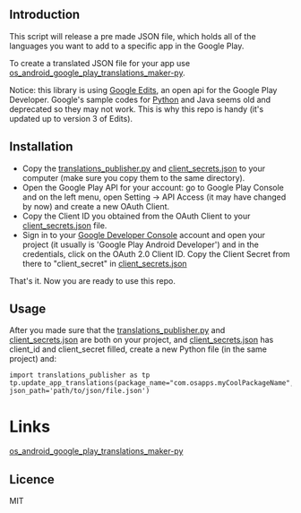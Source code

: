 Introduction
------------

This script will release a pre made JSON file, which holds all of the languages you want to add to a specific app in the Google Play.

To create a translated JSON file for your app use [os_android_google_play_translations_maker-py](https://github.com/osfunapps/os_android_google_play_translations_maker-py). 

Notice: this library is using [Google Edits](https://developers.google.com/android-publisher/edits), an open api for the Google Play Developer. 
Google's sample codes for [Python](https://github.com/googlesamples/android-play-publisher-api/tree/master/v3/python) and Java seems 
old and deprecated so they may not work. This is why this repo is handy (it's updated up to version 3 of Edits).


## Installation
- Copy the [translations_publisher.py](translations_publisher.py) and [client_secrets.json](client_secrets.json) to your computer (make sure you copy them to the same directory).
- Open the Google Play API for your account: go to Google Play Console and on the left menu, open Setting -> API Access (it may have changed by now) and create a new OAuth Client.  
- Copy the Client ID you obtained from the OAuth Client to your [client_secrets.json](client_secrets.json) file.
- Sign in to your [Google Developer Console](https://console.developers.google.com/) account and open your project (it usually is 'Google Play Android Developer') and in the credentials, click on the OAuth 2.0 Client ID. Copy the Client Secret from there to "client_secret" in [client_secrets.json](client_secrets.json)  

That's it. Now you are ready to use this repo.


## Usage

After you made sure that the [translations_publisher.py](translations_publisher.py) and [client_secrets.json](client_secrets.json) are both on your project, and [client_secrets.json](client_secrets.json) has client_id and client_secret filled, create a new Python file (in the same project) and:        
    
    import translations_publisher as tp
    tp.update_app_translations(package_name="com.osapps.myCoolPackageName", json_path='path/to/json/file.json')


# Links
[os_android_google_play_translations_maker-py](https://github.com/osfunapps/os_android_google_play_translations_maker-py)

## Licence
MIT